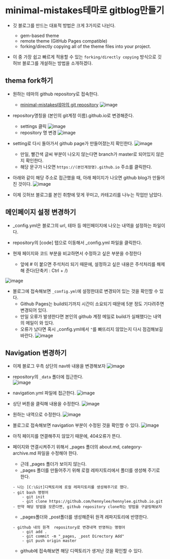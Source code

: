 # minimal-mistakes테마로 gitblog만들기

- 깃 블로그를 만드는 대표적 방법은 크게 3가지로 나뉜다.
	- gem-based theme
	- remote theme (GitHub Pages compatible)
	- forking/directly copying all of the theme files into your project.

- 이 중 가장 쉽고 빠르게 적용할 수 있는 `forking/directly copying` 방식으로 깃허브 블로그를 개설하는 방법을 소개하겠다. 

## thema fork하기

- 원하는 테마의 github repository로 접속한다.
	- [minimal-mistakes테마의 git repository](https://github.com/mmistakes/minimal-mistakes)
![image](https://user-images.githubusercontent.com/77392444/104453556-f455c480-55e7-11eb-9c9f-49b5057533f1.png)

- repository명칭을 (본인의 git계정 이름).github.io로 변경해준다.
	- settings 클릭
![image](https://user-images.githubusercontent.com/77392444/104453821-59a9b580-55e8-11eb-9042-05e333344ac7.png)
	- repository 명 변경
![image](https://user-images.githubusercontent.com/77392444/104453957-8b228100-55e8-11eb-995d-8447f46eab21.png)

- setting로 다시 돌아가서 github page가 만들어졌는지 확인한다.
![image](https://user-images.githubusercontent.com/77392444/104454263-f3716280-55e8-11eb-852e-bac477fb4700.png)
	- 만일, 빨간색 글씨 부분이 나오지 않는다면 branch가 master로 되어있지 않은지 확인한다.
	- 해당 문구가 나오면 `https://(본인계정명).github.io` 주소를 클릭한다.

- 아래와 같이 해당 주소로 접근했을 때, 아래 페이지가 나오면 github blog가 만들어진 것이다. 
![image](https://user-images.githubusercontent.com/77392444/104454565-65e24280-55e9-11eb-8aec-d37889cadc3e.png)

- 이제 깃허브 블로그를 본인 취향에 맞게 꾸미고, 카테고리를 나누는 작업만 남았다. 


## 메인페이지 설정 변경하기
- _config.yml은 블로그의 url, 테마 등 메인페이지에 나오는 내역을 설정하는 파일이다. 

- repository의 [code] 탭으로 이동해서 _config.yml 파일을 클릭한다. 

- 현재 페이지와 코드 부분을 비교하면서 수정하고 싶은 부분을 수정한다
	- 앞에 # 이 붙으면 주석처리 되기 때문에, 설정하고 싶은 내용은 주석처리를 해제해 준다(단축키 : Ctrl + /)

![image](https://user-images.githubusercontent.com/77392444/104456530-279a5280-55ec-11eb-8caa-06c3125802f0.png)

- 블로그에 접속해보면 `_config.yml`에 설정한대로 변경되어 있는 것을 확인할 수 있다. 
	- Github Pages는 build되기까지 시간이 소요되기 때문에 5분 정도 기다려주면 변경되어 있다. 
	- 만일 오류가 발생한다면 본인의 github 계정 메일로 build가 실패했다는 내역의 메일이 와 있다. 
	- 오류가 났다면 혹시 _config.yml에서 `"`를 빠뜨리지 않았는지 다시 점검해보길 바란다. 
![image](https://user-images.githubusercontent.com/77392444/104456780-83fd7200-55ec-11eb-9191-6698065e5206.png)

## Navigation  변경하기

- 이제 블로그 우측 상단의 nav바 내용을 변경해보자
![image](https://user-images.githubusercontent.com/77392444/104457285-2fa6c200-55ed-11eb-9794-b006a4a9f4e8.png)


- repository의 `_data` 폴더에 접근한다. <br>
![image](https://user-images.githubusercontent.com/77392444/104457384-582ebc00-55ed-11eb-8c06-4ae8aa66cfd9.png)

- navigation.yml 파일에 접근한다. 
![image](https://user-images.githubusercontent.com/77392444/104457517-83b1a680-55ed-11eb-81e9-a91fb4fec81f.png)

- 상단 버튼을 클릭해 내용을 수정한다.
![image](https://user-images.githubusercontent.com/77392444/104457632-a5129280-55ed-11eb-95de-7660503dbb23.png)

- 원하는 내역으로 수정한다.
![image](https://user-images.githubusercontent.com/77392444/104457877-f28eff80-55ed-11eb-8aba-bae9e80b39ed.png)

- 블로그로 접속해보면 navigation 부분이 수정된 것을 확인할 수 있다.
![image](https://user-images.githubusercontent.com/77392444/104457996-16524580-55ee-11eb-93bf-202c01e4fd8c.png)

- 아직 페이지를 연결해주지 않았기 때문에, 404오류가 뜬다.

- 페이지와 연결시켜주기 위해서 _pages 폴더의 about.md, category-archive.md 파일을 수정해야 한다.
	- 근데 _pages 폴더가 보이지 않는다.
	- _pages 폴더를 만들어주기 위해 로컬 레파지토리에서 폴더를 생성해 주기로 한다. 

	```note
	- 나는 [C:\Git]디렉토리에 로컬 레파지토리를 생성해주기로 했다.
	- git bash 명령어
		- git init
		- git clone https://github.com/hennylee/hennylee.github.io.git
	- 만약 해당 방법을 모른다면, github repository clone하는 방법을 구글링해보자
	```

	- _pages폴더와 _post폴더를 생성해준뒤 원격 레파지토리에 반영한다. 

	```note
	- github 내의 원격  repository로 변경내역 반영하는 명령어
		- git add . 
		- git commit -m "_pages, _post Directory Add" 
		- git push origin master 
	```
	
	- github에 접속해보면 해당 디렉토리가 생겨난 것을 확인할 수 있다. 
	



